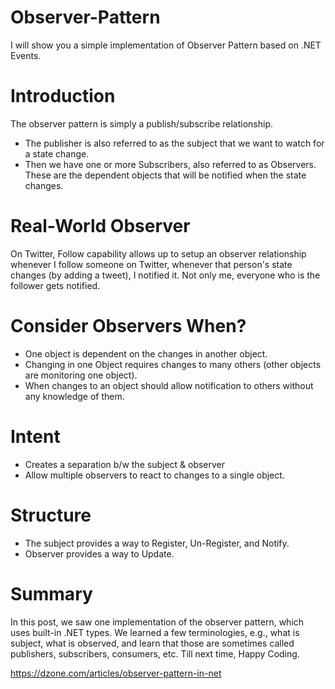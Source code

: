 # Observer-Pattern
I will show you a simple implementation of Observer Pattern based on .NET Events.

# Introduction
The observer pattern is simply a publish/subscribe relationship.
* The publisher is also referred to as the subject that we want to watch for a state change.
* Then we have one or more Subscribers, also referred to as Observers. These are the dependent objects that will be notified when the state changes.

# Real-World Observer
On Twitter, Follow capability allows up to setup an observer relationship whenever I follow someone on Twitter, whenever that person's state changes (by adding a tweet), I notified it. Not only me, everyone who is the follower gets notified.

# Consider Observers When?
* One object is dependent on the changes in another object.
* Changing in one Object requires changes to many others (other objects are monitoring one object).
* When changes to an object should allow notification to others without any knowledge of them.

# Intent
* Creates a separation b/w the subject & observer
* Allow multiple observers to react to changes to a single object.
# Structure
* The subject provides a way to Register, Un-Register, and Notify.
* Observer provides a way to Update.

# Summary
In this post, we saw one implementation of the observer pattern, which uses built-in .NET types. We learned a few terminologies, e.g., what is subject, what is observed, and learn that those are sometimes called publishers, subscribers, consumers, etc. Till next time, Happy Coding.

https://dzone.com/articles/observer-pattern-in-net
